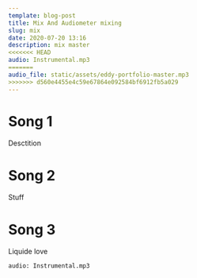 ```yaml
---
template: blog-post
title: Mix And Audiometer mixing
slug: mix
date: 2020-07-20 13:16
description: mix master
<<<<<<< HEAD
audio: Instrumental.mp3
=======
audio_file: static/assets/eddy-portfolio-master.mp3
>>>>>>> d560e4455e4c59e67864e092584bf6912fb5a029
---
```

# Song 1

Desctition

# Song 2

Stuff

# Song 3

Liquide love

`audio: Instrumental.mp3`
